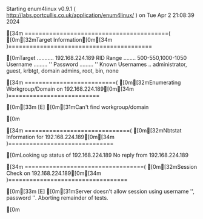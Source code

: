 Starting enum4linux v0.9.1 ( http://labs.portcullis.co.uk/application/enum4linux/ ) on Tue Apr  2 21:08:39 2024

[34m =========================================( [0m[32mTarget Information[0m[34m )=========================================

[0mTarget ........... 192.168.224.189
RID Range ........ 500-550,1000-1050
Username ......... ''
Password ......... ''
Known Usernames .. administrator, guest, krbtgt, domain admins, root, bin, none


[34m ==========================( [0m[32mEnumerating Workgroup/Domain on 192.168.224.189[0m[34m )==========================

[0m[33m
[E] [0m[31mCan't find workgroup/domain

[0m

[34m ==============================( [0m[32mNbtstat Information for 192.168.224.189[0m[34m )==============================

[0mLooking up status of 192.168.224.189
No reply from 192.168.224.189

[34m ==================================( [0m[32mSession Check on 192.168.224.189[0m[34m )==================================

[0m[33m
[E] [0m[31mServer doesn't allow session using username '', password ''.  Aborting remainder of tests.

[0m
